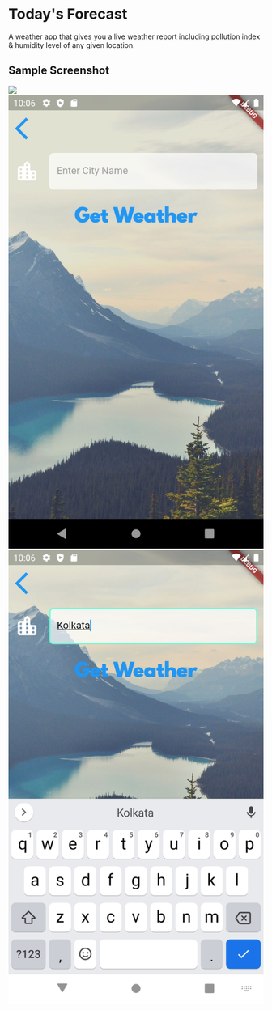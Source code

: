 # Today's Forecast

A weather app that gives you a live weather report including pollution index & humidity level of any given location.

## Sample Screenshot
![](images/screenshot1.png,images/screenshot2.png)
![](images/screenshot2.png)
![](images/screenshot3.png)

